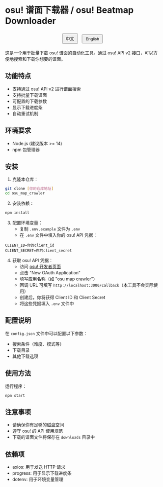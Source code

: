 # osu! 谱面下载器 / osu! Beatmap Downloader

<div align="center">
  <button id="lang-zh" onclick="switchLanguage('zh')" style="margin: 5px; padding: 5px 10px;">中文</button>
  <button id="lang-en" onclick="switchLanguage('en')" style="margin: 5px; padding: 5px 10px;">English</button>
</div>

<div id="readme-zh">

这是一个用于批量下载 osu! 谱面的自动化工具。通过 osu! API v2 接口，可以方便地搜索和下载你想要的谱面。

## 功能特点

- 支持通过 osu! API v2 进行谱面搜索
- 支持批量下载谱面
- 可配置的下载参数
- 显示下载进度条
- 自动重试机制

## 环境要求

- Node.js (建议版本 >= 14)
- npm 包管理器

## 安装

1. 克隆本仓库：
```bash
git clone [你的仓库地址]
cd osu_map_crawler
```

2. 安装依赖：
```bash
npm install
```

3. 配置环境变量：
   - 复制 `.env.example` 文件为 `.env`
   - 在 `.env` 文件中填入你的 osu! API 凭据：
```
CLIENT_ID=你的client_id
CLIENT_SECRET=你的client_secret
```

4. 获取 osu! API 凭据：
   - 访问 [osu! 开发者页面](https://osu.ppy.sh/home/account/edit#oauth)
   - 点击 "New OAuth Application"
   - 填写应用名称（如 "osu map crawler"）
   - 回调 URL 可填写 `http://localhost:3000/callback`（本工具不会实际使用）
   - 创建后，你将获得 Client ID 和 Client Secret
   - 将这些凭据填入 `.env` 文件中

## 配置说明

在 `config.json` 文件中可以配置以下参数：
- 搜索条件（难度、模式等）
- 下载目录
- 其他下载选项

## 使用方法

运行程序：
```bash
npm start
```

## 注意事项

- 请确保你有足够的磁盘空间
- 遵守 osu! 的 API 使用规范
- 下载的谱面文件将保存在 `downloads` 目录中

## 依赖项

- axios: 用于发送 HTTP 请求
- progress: 用于显示下载进度条
- dotenv: 用于环境变量管理

</div>

<div id="readme-en" style="display: none;">

This is an automated tool for batch downloading osu! beatmaps. Using the osu! API v2 interface, you can easily search and download the beatmaps you want.

## Features

- Support beatmap search through osu! API v2
- Batch download support
- Configurable download parameters
- Download progress bar
- Automatic retry mechanism

## Requirements

- Node.js (recommended version >= 14)
- npm package manager

## Installation

1. Clone this repository:
```bash
git clone [your repository URL]
cd osu_map_crawler
```

2. Install dependencies:
```bash
npm install
```

3. Configure environment variables:
   - Copy `.env.example` to `.env`
   - Fill in your osu! API credentials in the `.env` file:
```
CLIENT_ID=your_client_id
CLIENT_SECRET=your_client_secret
```

4. Get osu! API credentials:
   - Visit [osu! Developer Console](https://osu.ppy.sh/home/account/edit#oauth)
   - Click "New OAuth Application"
   - Fill in the application name (e.g., "osu map crawler")
   - Callback URL can be set to `http://localhost:3000/callback` (not actually used by this tool)
   - After creation, you will receive a Client ID and Client Secret
   - Fill these credentials in your `.env` file

## Configuration

In the `config.json` file, you can configure the following parameters:
- Search conditions (difficulty, mode, etc.)
- Download directory
- Other download options

## Usage

Run the program:
```bash
npm start
```

## Notes

- Ensure you have enough disk space
- Comply with osu! API usage guidelines
- Downloaded beatmaps will be saved in the `downloads` directory

## Dependencies

- axios: For sending HTTP requests
- progress: For displaying download progress
- dotenv: For environment variable management

</div>

<script>
function switchLanguage(lang) {
    document.getElementById('readme-zh').style.display = lang === 'zh' ? 'block' : 'none';
    document.getElementById('readme-en').style.display = lang === 'en' ? 'block' : 'none';
    document.getElementById('lang-zh').style.fontWeight = lang === 'zh' ? 'bold' : 'normal';
    document.getElementById('lang-en').style.fontWeight = lang === 'en' ? 'bold' : 'normal';
}

// Initialize with Chinese language
switchLanguage('zh');
</script>

